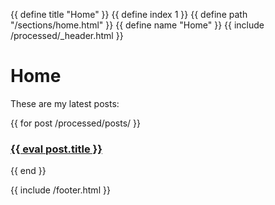 {{ define title "Home" }}
{{ define index 1 }}
{{ define path "/sections/home.html" }}
{{ define name "Home" }}
{{ include /processed/_header.html }}

# Home

These are my latest posts:

{{ 
    for post /processed/posts/
}}
### <a href="{{ eval post.path }}">{{ eval post.title }}</a>
{{ end }}

{{ include /footer.html }}